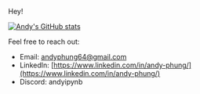 
Hey!

[![Andy's GitHub stats](https://github-readme-stats.vercel.app/api?username=andy-phung)](https://github.com/anuraghazra/github-readme-stats)

Feel free to reach out:
- Email: [andyphung64@gmail.com](andyphung64@gmail.com) 
- LinkedIn: [https://www.linkedin.com/in/andy-phung/](https://www.linkedin.com/in/andy-phung/) 
- Discord: andyipynb
